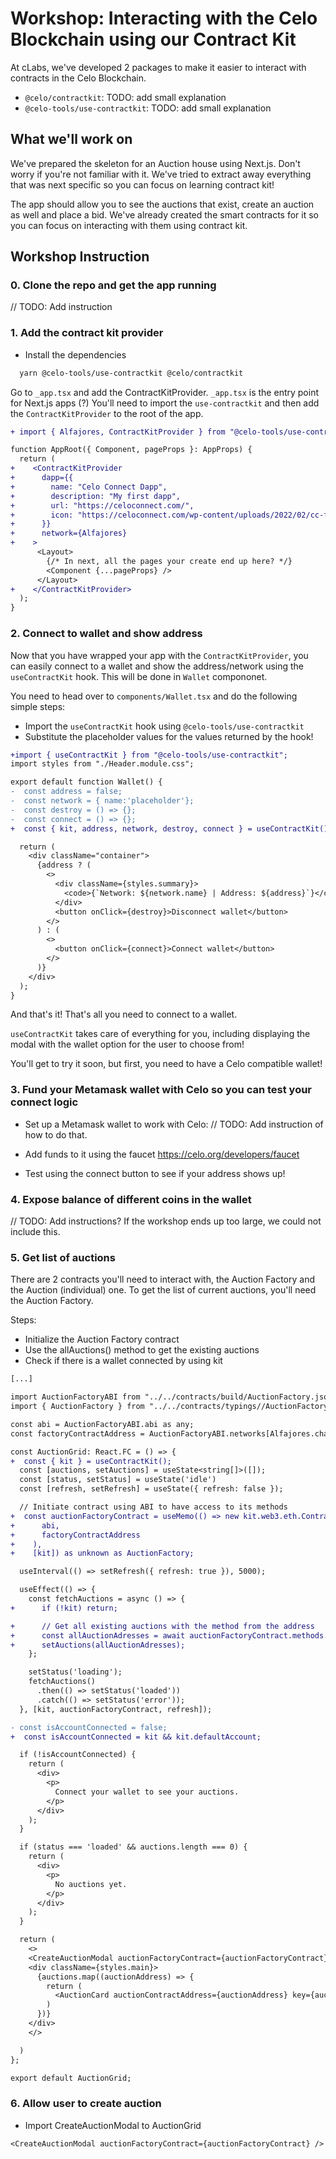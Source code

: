 # Workshop: Interacting with the Celo Blockchain using our Contract Kit

At cLabs, we've developed 2 packages to make it easier to interact with contracts in the Celo Blockchain.

- `@celo/contractkit`: TODO: add small explanation
- `@celo-tools/use-contractkit`: TODO: add small explanation

## What we'll work on

We've prepared the skeleton for an Auction house using Next.js. Don't worry if you're not familiar with it. We've tried to extract away everything that was next specific so you can focus on learning contract kit!

The app should allow you to see the auctions that exist, create an auction as well and place a bid. We've already created the smart contracts for it so you can focus on interacting with them using contract kit.


## Workshop Instruction

### 0. Clone the repo and get the app running

// TODO: Add instruction

### 1. Add the contract kit provider

- Install the dependencies

```sh
  yarn @celo-tools/use-contractkit @celo/contractkit
```

Go to `_app.tsx` and add the ContractKitProvider.
`_app.tsx` is the entry point for Next.js apps (?)
You'll need to import the `use-contractkit` and then add the `ContractKitProvider` to the root of the app.

```diff
+ import { Alfajores, ContractKitProvider } from "@celo-tools/use-contractkit";

function AppRoot({ Component, pageProps }: AppProps) {
  return (
+    <ContractKitProvider
+      dapp={{
+        name: "Celo Connect Dapp",
+        description: "My first dapp",
+        url: "https://celoconnect.com/",
+        icon: "https://celoconnect.com/wp-content/uploads/2022/02/cc-full-final.svg",
+      }}
+      network={Alfajores}
+    >
      <Layout>
        {/* In next, all the pages your create end up here? */}
        <Component {...pageProps} />
      </Layout>
+    </ContractKitProvider>
  );
}
```

### 2. Connect to wallet and show address

Now that you have wrapped your app with the `ContractKitProvider`, you can easily connect to a wallet and show the address/network using the `useContractKit` hook. This will be done in `Wallet` compononet.

You need to head over to `components/Wallet.tsx` and do the following simple steps:

- Import the `useContractKit` hook using `@celo-tools/use-contractkit`
- Substitute the placeholder values for the values returned by the hook!

```diff
+import { useContractKit } from "@celo-tools/use-contractkit";
import styles from "./Header.module.css";

export default function Wallet() {
-  const address = false;
-  const network = { name:'placeholder'};
-  const destroy = () => {};
-  const connect = () => {};
+  const { kit, address, network, destroy, connect } = useContractKit();

  return (
    <div className="container">
      {address ? (
        <>
          <div className={styles.summary}>
            <code>{`Network: ${network.name} | Address: ${address}`}</code>
          </div>
          <button onClick={destroy}>Disconnect wallet</button>
        </>
      ) : (
        <>
          <button onClick={connect}>Connect wallet</button>
        </>
      )}
    </div>
  );
}

```

And that's it! That's all you need to connect to a wallet.

`useContractKit` takes care of everything for you, including displaying the modal with the wallet option for the user to choose from!

You'll get to try it soon, but first, you need to have a Celo compatible wallet!

### 3. Fund your Metamask wallet with Celo so you can test your connect logic

- Set up a Metamask wallet to work with Celo:
// TODO: Add instruction of how to do that.

- Add funds to it using the faucet https://celo.org/developers/faucet

- Test using the connect button to see if your address shows up!

### 4. Expose balance of different coins in the wallet

// TODO: Add instructions? If the workshop ends up too large, we could not include this.

### 5. Get list of auctions

There are 2 contracts you'll need to interact with, the Auction Factory and the Auction (individual) one.
To get the list of current auctions, you'll need the Auction Factory.

Steps:

- Initialize the Auction Factory contract
- Use the allAuctions() method to get the existing auctions
- Check if there is a wallet connected by using kit

```diff
[...]

import AuctionFactoryABI from "../../contracts/build/AuctionFactory.json";
import { AuctionFactory } from "../../contracts/typings//AuctionFactory";

const abi = AuctionFactoryABI.abi as any;
const factoryContractAddress = AuctionFactoryABI.networks[Alfajores.chainId].address;

const AuctionGrid: React.FC = () => {
+  const { kit } = useContractKit();
  const [auctions, setAuctions] = useState<string[]>([]);
  const [status, setStatus] = useState('idle')
  const [refresh, setRefresh] = useState({ refresh: false });

  // Initiate contract using ABI to have access to its methods
+  const auctionFactoryContract = useMemo(() => new kit.web3.eth.Contract(
+      abi,
+      factoryContractAddress
+    ),
+    [kit]) as unknown as AuctionFactory;

  useInterval(() => setRefresh({ refresh: true }), 5000);

  useEffect(() => {
    const fetchAuctions = async () => {
+      if (!kit) return;

+      // Get all existing auctions with the method from the address
+      const allAuctionAdresses = await auctionFactoryContract.methods.allAuctions().call();
+      setAuctions(allAuctionAdresses);
    };

    setStatus('loading');
    fetchAuctions()
      .then(() => setStatus('loaded'))
      .catch(() => setStatus('error'));
  }, [kit, auctionFactoryContract, refresh]);

- const isAccountConnected = false;
+  const isAccountConnected = kit && kit.defaultAccount;

  if (!isAccountConnected) {
    return (
      <div>
        <p>
          Connect your wallet to see your auctions.
        </p>
      </div>
    );
  }

  if (status === 'loaded' && auctions.length === 0) {
    return (
      <div>
        <p>
          No auctions yet.
        </p>
      </div>
    );
  }

  return (
    <>
    <CreateAuctionModal auctionFactoryContract={auctionFactoryContract} />
    <div className={styles.main}>
      {auctions.map((auctionAddress) => {
        return (
          <AuctionCard auctionContractAddress={auctionAddress} key={auctionAddress} />
        )
      })}
    </div>
    </>

  )
};

export default AuctionGrid;
```

### 6. Allow user to create auction

- Import CreateAuctionModal to AuctionGrid
```
<CreateAuctionModal auctionFactoryContract={auctionFactoryContract} />
```
